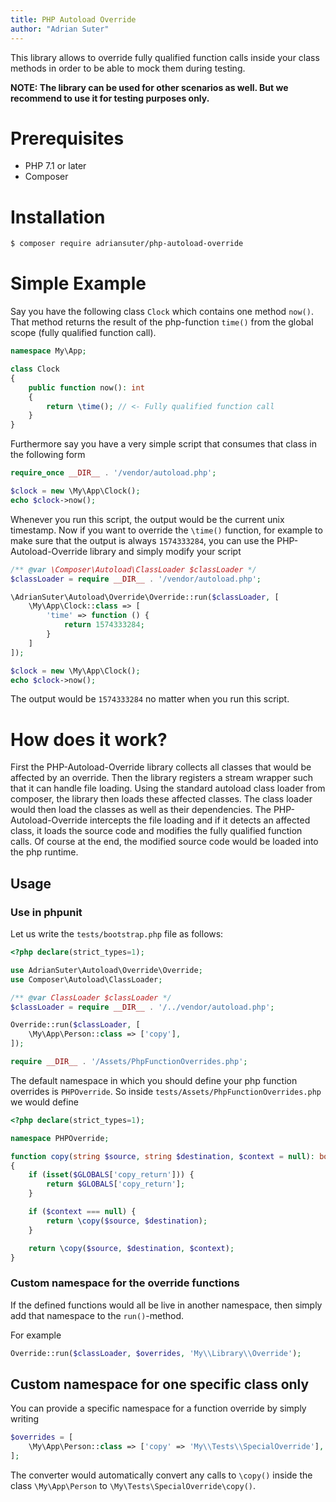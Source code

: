 ```yaml
---
title: PHP Autoload Override
author: "Adrian Suter"
---
```

This library allows to override fully qualified function calls inside your class methods in order to
be able to mock them during testing.

**NOTE: The library can be used for other scenarios as well. But we recommend to use it for testing purposes
only.**


# Prerequisites

- PHP 7.1 or later
- Composer


# Installation

```bash
$ composer require adriansuter/php-autoload-override
```


# Simple Example

Say you have the following class `Clock` which contains one method `now()`. That method returns
the result of the php-function `time()` from the global scope (fully qualified function call).
```php
namespace My\App;

class Clock
{
    public function now(): int
    {
        return \time(); // <- Fully qualified function call
    }
}
```

Furthermore say you have a very simple script that consumes that class in the following form
```php
require_once __DIR__ . '/vendor/autoload.php';

$clock = new \My\App\Clock();
echo $clock->now();
```

Whenever you run this script, the output would be the current unix timestamp. Now if you want to 
override the `\time()` function, for example to make sure that the output is always `1574333284`,
you can use the PHP-Autoload-Override library and simply modify your script

```php
/** @var \Composer\Autoload\ClassLoader $classLoader */
$classLoader = require __DIR__ . '/vendor/autoload.php';

\AdrianSuter\Autoload\Override\Override::run($classLoader, [
    \My\App\Clock::class => [
        'time' => function () {
            return 1574333284;
        }
    ]
]);

$clock = new \My\App\Clock();
echo $clock->now();
```

The output would be `1574333284` no matter when you run this script.


# How does it work?

First the PHP-Autoload-Override library collects all classes that would be affected by an override.
Then the library registers a stream wrapper such that it can handle file loading.
Using the standard autoload class loader from composer, the library then loads these affected classes.
The class loader would then load the classes as well as their dependencies. The PHP-Autoload-Override
intercepts the file loading and if it detects an affected class, it loads the source code and modifies the
fully qualified function calls. Of course at the end, the modified source code would be loaded into
the php runtime.


## Usage


### Use in phpunit

Let us write the `tests/bootstrap.php` file as follows:
```php
<?php declare(strict_types=1);

use AdrianSuter\Autoload\Override\Override;
use Composer\Autoload\ClassLoader;

/** @var ClassLoader $classLoader */
$classLoader = require __DIR__ . '/../vendor/autoload.php';

Override::run($classLoader, [
    \My\App\Person::class => ['copy'],
]);

require __DIR__ . '/Assets/PhpFunctionOverrides.php';
```

The default namespace in which you should define your php function overrides is
`PHPOverride`. So inside `tests/Assets/PhpFunctionOverrides.php` we would define
```php
<?php declare(strict_types=1);

namespace PHPOverride;

function copy(string $source, string $destination, $context = null): bool
{
    if (isset($GLOBALS['copy_return'])) {
        return $GLOBALS['copy_return'];
    }

    if ($context === null) {
        return \copy($source, $destination);
    }

    return \copy($source, $destination, $context);
}
```

### Custom namespace for the override functions

If the defined functions would all be live in another namespace, then simply add
that namespace to the `run()`-method.

For example
```php
Override::run($classLoader, $overrides, 'My\\Library\\Override');
```


## Custom namespace for one specific class only

You can provide a specific namespace for a function override by simply writing
```php
$overrides = [
    \My\App\Person::class => ['copy' => 'My\\Tests\\SpecialOverride'],
];
```

The converter would automatically convert any calls to `\copy()` inside the class
`\My\App\Person` to `\My\Tests\SpecialOverride\copy()`.
